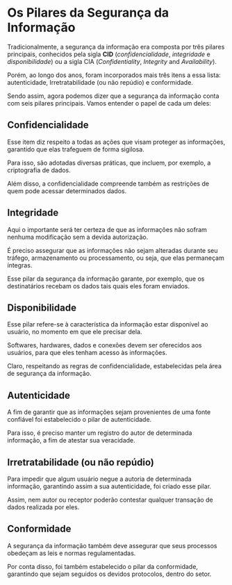 # Os Pilares da Segurança da Informação

Tradicionalmente, a segurança da informação era composta por três pilares principais, conhecidos pela sigla **CID** (*confidencialidade*, *integridade* e *disponibilidade*) ou a sigla CIA (*Confidentiality*, *Integrity* and *Availability*).

Porém, ao longo dos anos, foram incorporados mais três itens a essa lista: autenticidade, Irretratabilidade (ou não repúdio) e conformidade.

Sendo assim, agora podemos dizer que a segurança da informação conta com seis pilares principais. Vamos entender o papel de cada um deles:

## Confidencialidade

Esse item diz respeito a todas as ações que visam proteger as informações, garantido que elas trafeguem de forma sigilosa.

Para isso, são adotadas diversas práticas, que incluem, por exemplo, a criptografia de dados.

Além disso, a confidencialidade compreende também as restrições de quem pode acessar determinados dados.

## Integridade

Aqui o importante será ter certeza de que as informações não sofram nenhuma modificação sem a devida autorização.

É preciso assegurar que as informações não sejam alteradas durante seu tráfego, armazenamento ou processamento, ou seja, que elas permaneçam íntegras.

Esse pilar da segurança da informação garante, por exemplo, que os destinatários recebam os dados tais quais eles foram enviados.

## Disponibilidade

Esse pilar refere-se à característica da informação estar disponível ao usuário, no momento em que ele precisar dela.

Softwares, hardwares, dados e conexões devem ser oferecidos aos usuários, para que eles tenham acesso às informações.

Claro, respeitando as regras de confidencialidade, estabelecidas pela área de segurança da informação.

## Autenticidade

A fim de garantir que as informações sejam provenientes de uma fonte confiável foi estabelecido o pilar de autenticidade.

Para isso, é preciso manter um registro do autor de determinada informação, a fim de atestar sua veracidade.

## Irretratabilidade (ou não repúdio)

Para impedir que algum usuário negue a autoria de determinada informação, garantindo assim a sua autenticidade, foi criado esse pilar.

Assim, nem autor ou receptor poderão contestar qualquer transação de dados realizada por eles.

## Conformidade

A segurança da informação também deve assegurar que seus processos obedeçam as leis e normas regulamentadas.

Por conta disso, foi também estabelecido o pilar da conformidade, garantindo que sejam seguidos os devidos protocolos, dentro do setor.
